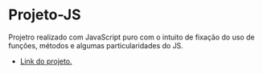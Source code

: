 # Projeto-JS
 Projetro realizado com JavaScript puro com o intuito de fixação do uso de funções, métodos e algumas particularidades do JS.
<ul>
<li>
    <a href="https://kaiocoutinho.github.io/Projeto-1-JS/Projeto/index.html">Link do projeto.</a>
</li>    
</ul>